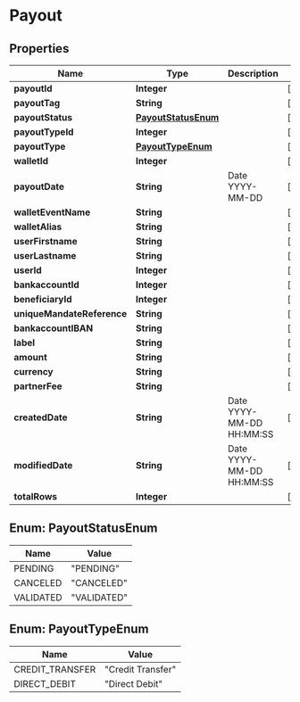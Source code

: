 
# Payout

## Properties
Name | Type | Description | Notes
------------ | ------------- | ------------- | -------------
**payoutId** | **Integer** |  |  [optional]
**payoutTag** | **String** |  |  [optional]
**payoutStatus** | [**PayoutStatusEnum**](#PayoutStatusEnum) |  |  [optional]
**payoutTypeId** | **Integer** |  |  [optional]
**payoutType** | [**PayoutTypeEnum**](#PayoutTypeEnum) |  |  [optional]
**walletId** | **Integer** |  |  [optional]
**payoutDate** | **String** | Date YYYY-MM-DD |  [optional]
**walletEventName** | **String** |  |  [optional]
**walletAlias** | **String** |  |  [optional]
**userFirstname** | **String** |  |  [optional]
**userLastname** | **String** |  |  [optional]
**userId** | **Integer** |  |  [optional]
**bankaccountId** | **Integer** |  |  [optional]
**beneficiaryId** | **Integer** |  |  [optional]
**uniqueMandateReference** | **String** |  |  [optional]
**bankaccountIBAN** | **String** |  |  [optional]
**label** | **String** |  |  [optional]
**amount** | **String** |  |  [optional]
**currency** | **String** |  |  [optional]
**partnerFee** | **String** |  |  [optional]
**createdDate** | **String** | Date YYYY-MM-DD HH:MM:SS |  [optional]
**modifiedDate** | **String** | Date YYYY-MM-DD HH:MM:SS |  [optional]
**totalRows** | **Integer** |  |  [optional]


<a name="PayoutStatusEnum"></a>
## Enum: PayoutStatusEnum
Name | Value
---- | -----
PENDING | &quot;PENDING&quot;
CANCELED | &quot;CANCELED&quot;
VALIDATED | &quot;VALIDATED&quot;


<a name="PayoutTypeEnum"></a>
## Enum: PayoutTypeEnum
Name | Value
---- | -----
CREDIT_TRANSFER | &quot;Credit Transfer&quot;
DIRECT_DEBIT | &quot;Direct Debit&quot;



